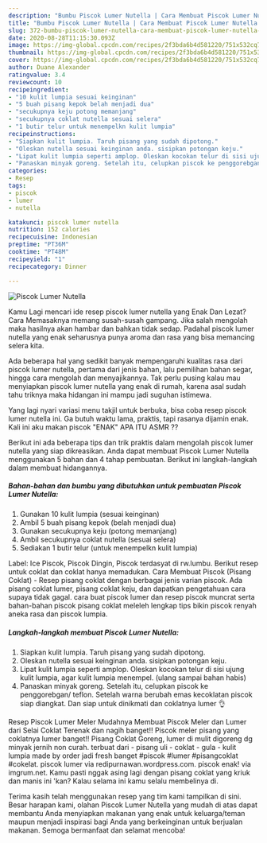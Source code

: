 ```yaml
---
description: "Bumbu Piscok Lumer Nutella | Cara Membuat Piscok Lumer Nutella Yang Sedap"
title: "Bumbu Piscok Lumer Nutella | Cara Membuat Piscok Lumer Nutella Yang Sedap"
slug: 372-bumbu-piscok-lumer-nutella-cara-membuat-piscok-lumer-nutella-yang-sedap
date: 2020-08-28T11:15:30.093Z
image: https://img-global.cpcdn.com/recipes/2f3bda6b4d581220/751x532cq70/piscok-lumer-nutella-foto-resep-utama.jpg
thumbnail: https://img-global.cpcdn.com/recipes/2f3bda6b4d581220/751x532cq70/piscok-lumer-nutella-foto-resep-utama.jpg
cover: https://img-global.cpcdn.com/recipes/2f3bda6b4d581220/751x532cq70/piscok-lumer-nutella-foto-resep-utama.jpg
author: Duane Alexander
ratingvalue: 3.4
reviewcount: 10
recipeingredient:
- "10 kulit lumpia sesuai keinginan"
- "5 buah pisang kepok belah menjadi dua"
- "secukupnya keju potong memanjang"
- "secukupnya coklat nutella sesuai selera"
- "1 butir telur untuk menempelkn kulit lumpia"
recipeinstructions:
- "Siapkan kulit lumpia. Taruh pisang yang sudah dipotong."
- "Oleskan nutella sesuai keinginan anda. sisipkan potongan keju."
- "Lipat kulit lumpia seperti amplop. Oleskan kocokan telur di sisi ujung kulit lumpia, agar kulit lumpia menempel. (ulang sampai bahan habis)"
- "Panaskan minyak goreng. Setelah itu, celupkan piscok ke penggorebgan/ teflon. Setelah warna berubah emas kecoklatan piscok siap diangkat. Dan siap untuk dinikmati dan coklatnya lumer 👌"
categories:
- Resep
tags:
- piscok
- lumer
- nutella

katakunci: piscok lumer nutella 
nutrition: 152 calories
recipecuisine: Indonesian
preptime: "PT36M"
cooktime: "PT48M"
recipeyield: "1"
recipecategory: Dinner

---
```



![Piscok Lumer Nutella](https://img-global.cpcdn.com/recipes/2f3bda6b4d581220/751x532cq70/piscok-lumer-nutella-foto-resep-utama.jpg)

Kamu Lagi mencari ide resep piscok lumer nutella yang Enak Dan Lezat? Cara Memasaknya memang susah-susah gampang. Jika salah mengolah maka hasilnya akan hambar dan bahkan tidak sedap. Padahal piscok lumer nutella yang enak seharusnya punya aroma dan rasa yang bisa memancing selera kita.

Ada beberapa hal yang sedikit banyak mempengaruhi kualitas rasa dari piscok lumer nutella, pertama dari jenis bahan, lalu pemilihan bahan segar, hingga cara mengolah dan menyajikannya. Tak perlu pusing kalau mau menyiapkan piscok lumer nutella yang enak di rumah, karena asal sudah tahu triknya maka hidangan ini mampu jadi suguhan istimewa.

Yang lagi nyari variasi menu takjil untuk berbuka, bisa coba resep piscok lumer nutella ini. Ga butuh waktu lama, praktis, tapi rasanya dijamin enak. Kali ini aku makan piscok &#34;ENAK&#34; APA ITU ASMR ??


Berikut ini ada beberapa tips dan trik praktis dalam mengolah piscok lumer nutella yang siap dikreasikan. Anda dapat membuat Piscok Lumer Nutella menggunakan 5 bahan dan 4 tahap pembuatan. Berikut ini langkah-langkah dalam membuat hidangannya.

<!--inarticleads1-->

##### Bahan-bahan dan bumbu yang dibutuhkan untuk pembuatan Piscok Lumer Nutella:

1. Gunakan 10 kulit lumpia (sesuai keinginan)
1. Ambil 5 buah pisang kepok (belah menjadi dua)
1. Gunakan secukupnya keju (potong memanjang)
1. Ambil secukupnya coklat nutella (sesuai selera)
1. Sediakan 1 butir telur (untuk menempelkn kulit lumpia)


Label: Ice Piscok, Piscok Dingin, Piscok terdasyat di rw.lumbu. Berikut resep untuk coklat dan coklat hanya memadukan. Cara Membuat Piscok (Pisang Coklat) - Resep pisang coklat dengan berbagai jenis varian piscok. Ada pisang coklat lumer, pisang coklat keju, dan dapatkan pengetahuan cara supaya tidak gagal. cara buat piscok lumer dan resep piscok muncrat serta bahan-bahan piscok pisang coklat meleleh lengkap tips bikin piscok renyah aneka rasa dan piscok lumpia. 

<!--inarticleads2-->

##### Langkah-langkah membuat Piscok Lumer Nutella:

1. Siapkan kulit lumpia. Taruh pisang yang sudah dipotong.
1. Oleskan nutella sesuai keinginan anda. sisipkan potongan keju.
1. Lipat kulit lumpia seperti amplop. Oleskan kocokan telur di sisi ujung kulit lumpia, agar kulit lumpia menempel. (ulang sampai bahan habis)
1. Panaskan minyak goreng. Setelah itu, celupkan piscok ke penggorebgan/ teflon. Setelah warna berubah emas kecoklatan piscok siap diangkat. Dan siap untuk dinikmati dan coklatnya lumer 👌


Resep Piscok Lumer Meler Mudahnya Membuat Piscok Meler dan Lumer dari Selai Coklat Terenak dan nagih banget!! Piscok meler pisang yang coklatnya lumer banget!! Pisang Coklat Goreng, lumer di mulit digoreng dg minyak jernih non curah. terbuat dari - pisang uli - coklat - gula - kulit lumpia made by order jadi fresh banget #piscok #lumer #pisangcoklat #cokelat. piscok lumer via redipurnawan.wordpress.com. piscok enak! via imgrum.net. Kamu pasti nggak asing lagi dengan pisang coklat yang kriuk dan manis ini &#39;kan? Kalau selama ini kamu selalu membelinya di. 

Terima kasih telah menggunakan resep yang tim kami tampilkan di sini. Besar harapan kami, olahan Piscok Lumer Nutella yang mudah di atas dapat membantu Anda menyiapkan makanan yang enak untuk keluarga/teman maupun menjadi inspirasi bagi Anda yang berkeinginan untuk berjualan makanan. Semoga bermanfaat dan selamat mencoba!
